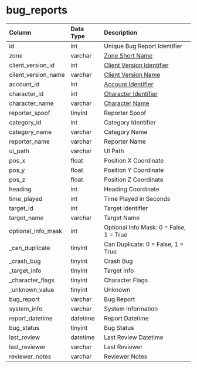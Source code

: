 # bug\_reports

| Column | Data Type | Description |
| :--- | :--- | :--- |
| id | int | Unique Bug Report Identifier |
| zone | varchar | [Zone Short Name](https://eqemu.gitbook.io/server/categories/zones/zone-list) |
| client\_version\_id | int | [Client Version Identifier](https://eqemu.gitbook.io/server/categories/player/client-version-bitmasks) |
| client\_version\_name | varchar | [Client Version Name](https://eqemu.gitbook.io/server/categories/player/client-version-bitmasks) |
| account\_id | int | [Account Identifier](https://github.com/EQEmu/docs-db-schema/tree/e0eb157dbf5563b03c0faf391abc87ec69239f4a/docs/schema/categories/admin/account.md) |
| character\_id | int | [Character Identifier](https://github.com/EQEmu/docs-db-schema/tree/e0eb157dbf5563b03c0faf391abc87ec69239f4a/docs/schema/categories/admin/character_data.md) |
| character\_name | varchar | [Character Name](https://github.com/EQEmu/docs-db-schema/tree/e0eb157dbf5563b03c0faf391abc87ec69239f4a/docs/schema/categories/admin/character_data.md) |
| reporter\_spoof | tinyint | Reporter Spoof |
| category\_id | int | Category Identifier |
| category\_name | varchar | Category Name |
| reporter\_name | varchar | Reporter Name |
| ui\_path | varchar | UI Path |
| pos\_x | float | Position X Coordinate |
| pos\_y | float | Position Y Coordinate |
| pos\_z | float | Position Z Coordinate |
| heading | int | Heading Coordinate |
| time\_played | int | Time Played in Seconds |
| target\_id | int | Target Identifier |
| target\_name | varchar | Target Name |
| optional\_info\_mask | int | Optional Info Mask: 0 = False, 1 = True |
| \_can\_duplicate | tinyint | Can Duplicate: 0 = False, 1 = True |
| \_crash\_bug | tinyint | Crash Bug |
| \_target\_info | tinyint | Target Info |
| \_character\_flags | tinyint | Character Flags |
| \_unknown\_value | tinyint | Unknown |
| bug\_report | varchar | Bug Report |
| system\_info | varchar | System Information |
| report\_datetime | datetime | Report Datetime |
| bug\_status | tinyint | Bug Status |
| last\_review | datetime | Last Review Datetime |
| last\_reviewer | varchar | Last Reviewer |
| reviewer\_notes | varchar | Reviewer Notes |

